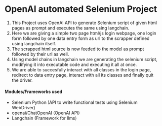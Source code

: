 # OpenAI automated Selenium Project

1. This Project uses OpenAI API to generate Selenium script of given html pages as prompt and executes the same using langchain.
2. Here we are giving a simple two page html/js login webpage, one login form followed by one data entry form as url to the scrapper defined using langchain itself.
3. The scrapped html source is now feeded to the model as prompt followed by their url as well.
4. Using model chains in langchain we are generating the selenium script, modifying it into executable code and executing it all at once.
5. We are able to succesfully interact with all classes in the login page, redirect to data entry page, interact with all its classes and finally quit the driver.


#### Modules/Frameworks used
- Selenium Python (API to write functional tests using Selenium WebDriver)
- openai/ChatOpenAI (OpenAI API)
- Langchain (Framework for llms)

